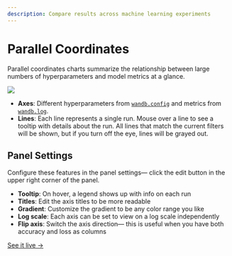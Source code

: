 ```yaml
---
description: Compare results across machine learning experiments
---
```


# Parallel Coordinates

Parallel coordinates charts summarize the relationship between large numbers of hyperparameters and model metrics at a glance.

![](<pathname:///images/app_ui/parallel_coordinates.gif>)

* **Axes**: Different hyperparameters from [`wandb.config`](../../../../guides/track/config.md) and metrics from [`wandb.log`](../../../../guides/track/log/intro.md).
* **Lines**: Each line represents a single run. Mouse over a line to see a tooltip with details about the run. All lines that match the current filters will be shown, but if you turn off the eye, lines will be grayed out.

## Panel Settings

Configure these features in the panel settings— click the edit button in the upper right corner of the panel.

* **Tooltip**: On hover, a legend shows up with info on each run
* **Titles**: Edit the axis titles to be more readable
* **Gradient**: Customize the gradient to be any color range you like
* **Log scale**: Each axis can be set to view on a log scale independently
* **Flip axis**: Switch the axis direction— this is useful when you have both accuracy and loss as columns

[See it live →](https://app.wandb.ai/example-team/sweep-demo/reports/Zoom-in-on-Parallel-Coordinates-Charts--Vmlldzo5MTQ4Nw)
